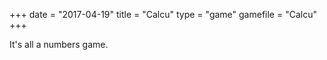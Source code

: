 +++
date = "2017-04-19"
title = "Calcu"
type = "game"
gamefile = "Calcu"
+++

It's all a numbers game.
